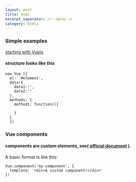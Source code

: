 ```yaml
---
layout: post
title: html
excerpt_separator: <!--more-->
category: htmls
---
```

### Simple examples
[starting with Vuejs](http://codepen.io/hsolatges/post/starting-with-vuejs-2)

#### structure looks like this
```Vuejs
new Vue ({
  el: '#element',
  data:{
    data1:'',
    data2:''
  },
  methods: {
    method1: function(){

    }
  }
  })
```
### Vue components
#### components are custom elements, see( [official document](https://vuejs.org/v2/guide/components.html#Registration) ).

A basic format is like this:
``` Vuejs
Vue.component('my-component', {
  template: '<div>A custom component!</div>'
})
```

